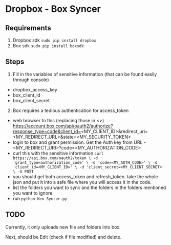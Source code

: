 # Dropbox - Box Syncer

## Requirements
1. Dropbox sdk
`sudo pip install dropbox`
2. Box sdk
`sudo pip install boxsdk`

## Steps
1. Fill in the variables of sensitive information (that can be found easily through console)
- dropbox_access_key
- box_client_id
- box_client_secret
2. Box requires a tedious authentication for access_token
- web browser to this (replacing those in <>) https://account.box.com/api/oauth2/authorize?response_type=code&client_id=<MY_CLIENT_ID>&redirect_uri=<MY_REDIRECT_URL>&state=<MY_SECURITY_TOKEN>
- login to box and grant permission. Get the Auth key from URL - <MY_REDIRECT_URI>?code=<MY_AUTHORIZATION_CODE>
- curl this with the sensitive information
`curl https://api.box.com/oauth2/token \
-d 'grant_type=authorization_code' \
-d 'code=<MY_AUTH_CODE>' \
-d 'client_id=<MY_CLIENT_ID>' \
-d 'client_secret=<MY_CLIENT_SECRET>' \
-X POST`
- you should get both access_token and refresh_token. take the whole json and put it into a safe file where you will access it in the code.
- list the folders you want to sync and the folders in the folders mentioned you want to ignore
- run `python Ken-Syncer.py`

## TODO
Currently, it only uploads new file and folders into box.

Next, should be Edit (check if file modified) and delete.
